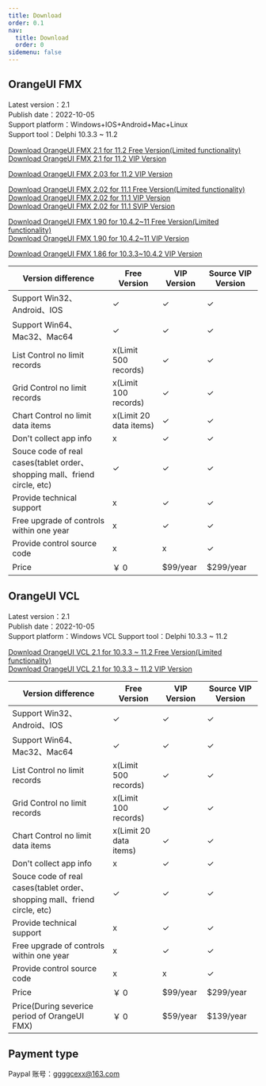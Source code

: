 ```yaml
---
title: Download
order: 0.1
nav:
  title: Download
  order: 0
sidemenu: false
---
```


## OrangeUI FMX

Latest version：2.1  
Publish date：2022-10-05  
Support platform：Windows+IOS+Android+Mac+Linux  
Support tool：Delphi 10.3.3 ~ 11.2

[Download OrangeUI FMX 2.1 for 11.2 Free Version(Limited functionality)](http://qiniuoss.orangeui.cn/OrangeUI%20FMX%202.1%20Free%20For%20D11.2.rar)  
[Download OrangeUI FMX 2.1 for 11.2 VIP Version](http://qiniuoss.orangeui.cn/OrangeUI%20FMX%202.1%20VIP%20For%20D11.2.rar)

[Download OrangeUI FMX 2.03 for 11.2 VIP Version](http://qiniuoss.orangeui.cn/OrangeUI%20FMX%202.03%20For%20D11.2%20VIP.rar)

[Download OrangeUI FMX 2.02 for 11.1 Free Version(Limited functionality)](http://qiniuoss.orangeui.cn/OrangeUI%20FMX%202.02%20For%20D11.1%20Free.rar)  
[Download OrangeUI FMX 2.02 for 11.1 VIP Version](http://qiniuoss.orangeui.cn/OrangeUI%20FMX%202.02%20For%20D11.1%20VIP.rar)  
[Download OrangeUI FMX 2.02 for 11.1 SVIP Version](http://qiniuoss.orangeui.cn/OrangeUI%20FMX%202.02%20For%20D11.1%20SVIP.rar)

[Download OrangeUI FMX 1.90 for 10.4.2~11 Free Version(Limited functionality)](http://qiniuoss.orangeui.cn/OrangeUI%20FMX%201.90%20For%20Delphi%2010.4.2~D11%20Free.rar)  
[Download OrangeUI FMX 1.90 for 10.4.2~11 VIP Version](http://qiniuoss.orangeui.cn/OrangeUI%20FMX%201.90%20For%20Delphi%2010.4.2~D11%20VIP.rar)

[Download OrangeUI FMX 1.86 for 10.3.3~10.4.2 VIP Version](http://qiniuoss.orangeui.cn/OrangeUI%201.86%20VIP%20For%20D10.3.3%26D10.4.2.rar)

| Version difference                                                        | Free Version           | VIP Version | Source VIP Version |
| ------------------------------------------------------------------------- | ---------------------- | ----------- | ------------------ |
| Support Win32、Android、IOS                                               | ✓                      | ✓           | ✓                  |
| Support Win64、Mac32、Mac64                                               | ✓                      | ✓           | ✓                  |
| List Control no limit records                                             | x(Limit 500 records)   | ✓           | ✓                  |
| Grid Control no limit records                                             | x(Limit 100 records)   | ✓           | ✓                  |
| Chart Control no limit data items                                         | x(Limit 20 data items) | ✓           | ✓                  |
| Don't collect app info                                                    | x                      | ✓           | ✓                  |
| Souce code of real cases(tablet order、shopping mall、friend circle, etc) | ✓                      | ✓           | ✓                  |
| Provide technical support                                                 | x                      | ✓           | ✓                  |
| Free upgrade of controls within one year                                  | x                      | ✓           | ✓                  |
| Provide control source code                                               | x                      | x           | ✓                  |
| Price                                                                     | ￥ 0                   | \$99/year   | \$299/year         |

## OrangeUI VCL

Latest version：2.1  
Publish date：2022-10-05  
Support platform：Windows VCL
Support tool：Delphi 10.3.3 ~ 11.2

[Download OrangeUI VCL 2.1 for 10.3.3 ~ 11.2 Free Version(Limited functionality)](http://qiniuoss.orangeui.cn/OrangeUI%20VCL%202.1%20Free%20For%20D10.3.3~11.2.rar)  
[Download OrangeUI VCL 2.1 for 10.3.3 ~ 11.2 VIP Version](http://qiniuoss.orangeui.cn/OrangeUI%20VCL%202.1%20VIP%20For%20D10.3.3~11.2.rar)

| Version difference                                                        | Free Version           | VIP Version | Source VIP Version |
| ------------------------------------------------------------------------- | ---------------------- | ----------- | ------------------ |
| Support Win32、Android、IOS                                               | ✓                      | ✓           | ✓                  |
| Support Win64、Mac32、Mac64                                               | ✓                      | ✓           | ✓                  |
| List Control no limit records                                             | x(Limit 500 records)   | ✓           | ✓                  |
| Grid Control no limit records                                             | x(Limit 100 records)   | ✓           | ✓                  |
| Chart Control no limit data items                                         | x(Limit 20 data items) | ✓           | ✓                  |
| Don't collect app info                                                    | x                      | ✓           | ✓                  |
| Souce code of real cases(tablet order、shopping mall、friend circle, etc) | ✓                      | ✓           | ✓                  |
| Provide technical support                                                 | x                      | ✓           | ✓                  |
| Free upgrade of controls within one year                                  | x                      | ✓           | ✓                  |
| Provide control source code                                               | x                      | x           | ✓                  |
| Price                                                                     | ￥ 0                   | \$99/year   | \$299/year         |
| Price(During severice period of OrangeUI FMX)                             | ￥ 0                   | \$59/year   | \$139/year         |

## Payment type

Paypal 账号：ggggcexx@163.com
